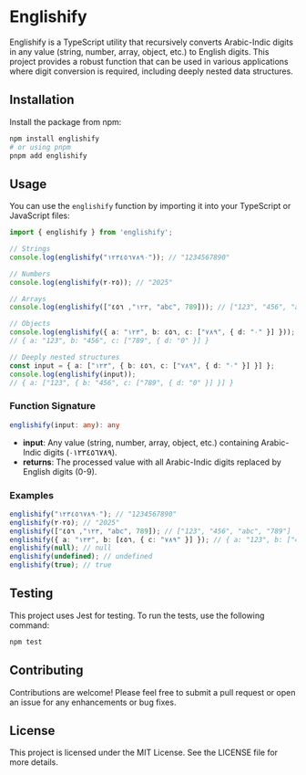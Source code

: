 # Englishify

Englishify is a TypeScript utility that recursively converts Arabic-Indic digits in any value (string, number, array, object, etc.) to English digits. This project provides a robust function that can be used in various applications where digit conversion is required, including deeply nested data structures.

## Installation

Install the package from npm:

```bash
npm install englishify
# or using pnpm
pnpm add englishify
```

## Usage

You can use the `englishify` function by importing it into your TypeScript or JavaScript files:

```typescript
import { englishify } from 'englishify';

// Strings
console.log(englishify("١٢٣٤٥٦٧٨٩٠")); // "1234567890"

// Numbers
console.log(englishify(٢٠٢٥)); // "2025"

// Arrays
console.log(englishify(["١٢٣", ٤٥٦, "abc", 789])); // ["123", "456", "abc", "789"]

// Objects
console.log(englishify({ a: "١٢٣", b: ٤٥٦, c: ["٧٨٩", { d: "٠" }] }));
// { a: "123", b: "456", c: ["789", { d: "0" }] }

// Deeply nested structures
const input = { a: ["١٢٣", { b: ٤٥٦, c: ["٧٨٩", { d: "٠" }] }] };
console.log(englishify(input));
// { a: ["123", { b: "456", c: ["789", { d: "0" }] }] }
```

### Function Signature

```typescript
englishify(input: any): any
```

- **input**: Any value (string, number, array, object, etc.) containing Arabic-Indic digits (٠١٢٣٤٥٦٧٨٩).
- **returns**: The processed value with all Arabic-Indic digits replaced by English digits (0-9).

### Examples

```typescript
englishify("١٢٣٤٥٦٧٨٩٠"); // "1234567890"
englishify(٢٠٢٥); // "2025"
englishify(["١٢٣", ٤٥٦, "abc", 789]); // ["123", "456", "abc", "789"]
englishify({ a: "١٢٣", b: [٤٥٦, { c: "٧٨٩" }] }); // { a: "123", b: ["456", { c: "789" }] }
englishify(null); // null
englishify(undefined); // undefined
englishify(true); // true
```

## Testing

This project uses Jest for testing. To run the tests, use the following command:

```bash
npm test
```

## Contributing

Contributions are welcome! Please feel free to submit a pull request or open an issue for any enhancements or bug fixes.

## License

This project is licensed under the MIT License. See the LICENSE file for more details.